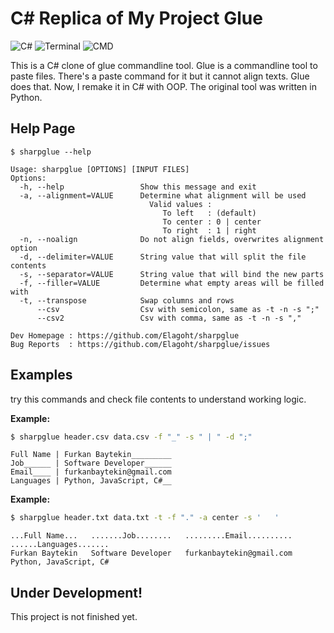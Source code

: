 # C# Replica of My Project Glue 

![C#](https://shields.io/badge/C%23-239120?logo=csharp&logoColor=white&style=for-the-badge)
![Terminal](https://shields.io/badge/Terminal_Tool-241F31?logo=gnometerminal&logoColor=white&style=for-the-badge)
![CMD](https://shields.io/badge/CMD_Tool-4D4D4D?logo=windowsterminal&logoColor=white&style=for-the-badge)

This is a C# clone of glue commandline tool. Glue is a commandline tool to paste files.
There's a paste command for it but it cannot align texts. Glue does that. Now, I remake
it in C# with OOP. The original tool was written in Python.

## Help Page

```
$ sharpglue --help
```

```
Usage: sharpglue [OPTIONS] [INPUT FILES]
Options:
  -h, --help                 Show this message and exit
  -a, --alignment=VALUE      Determine what alignment will be used
                               Valid values : 
                                  To left   : (default)
                                  To center : 0 | center
                                  To right  : 1 | right
  -n, --noalign              Do not align fields, overwrites alignment option
  -d, --delimiter=VALUE      String value that will split the file contents
  -s, --separator=VALUE      String value that will bind the new parts
  -f, --filler=VALUE         Determine what empty areas will be filled with
  -t, --transpose            Swap columns and rows
      --csv                  Csv with semicolon, same as -t -n -s ";"
      --csv2                 Csv with comma, same as -t -n -s ","

Dev Homepage : https://github.com/Elagoht/sharpglue
Bug Reports  : https://github.com/Elagoht/sharpglue/issues
```

## Examples

try this commands and check file contents to understand working logic.

**Example:**

```sh
$ sharpglue header.csv data.csv -f "_" -s " | " -d ";"
```

```
Full Name | Furkan Baytekin_________
Job______ | Software Developer______
Email____ | furkanbaytekin@gmail.com
Languages | Python, JavaScript, C#__
```

**Example:**

```sh
$ sharpglue header.txt data.txt -t -f "." -a center -s '   '
```

```
...Full Name...   .......Job........   .........Email..........   ......Languages.......
Furkan Baytekin   Software Developer   furkanbaytekin@gmail.com   Python, JavaScript, C#
```

## Under Development!

This project is not finished yet.